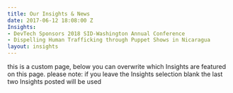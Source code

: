 ```yaml
---
title: Our Insights & News
date: 2017-06-12 18:08:00 Z
Insights:
- DevTech Sponsors 2018 SID-Washington Annual Conference
- Dispelling Human Trafficking through Puppet Shows in Nicaragua
layout: insights
---
```


this is a custom page, below you can overwrite which Insights are featured on this page.  please note: if you leave the Insights selection blank the last two Insights posted will be used